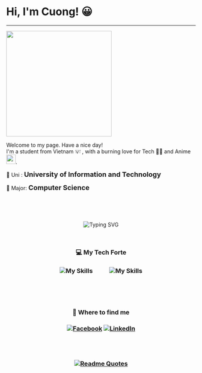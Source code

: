 <h1> Hi, I'm Cuong! 😀</h1>

---
<img align="center" width="280" src="https://camo.githubusercontent.com/e0f095b942a931f7218f2e9af6a18c791f6d7724b2e524c6509626e3fd7541b5/68747470733a2f2f63646e2e73686f706966792e636f6d2f732f66696c65732f312f303537382f333639362f313939372f742f392f6173736574732f6c6f6669626f792e6769663f763d313033343631373635323137383935383335303531363830373032323739"/>

Welcome to my page. Have a nice day! <br>
I'm a student from Vietnam <img draggable="false" role="img" class="emoji" alt="🇻🇳" src="https://s.w.org/images/core/emoji/14.0.0/svg/1f1fb-1f1f3.svg" width="15" height = "13"/> , with a burning love for Tech 🧑‍💻 and Anime <img width="25" src="https://emoji.discadia.com/emojis/406b6f0f-1840-4bdf-bfc4-c59af850f5ca.GIF"/>.

🏫 Uni : <span style="font-weight: bold;font-size:18px"> University of Information and Technology </span>

🔬 Major: <span style="font-weight: bold;font-size:18px">Computer Science</span>

<br> <br> <br>

<div align="center"> 

![Typing SVG](https://readme-typing-svg.demolab.com?font=Fira+Code&duration=3000&pause=1000&center=true&random=false&width=435&lines=A+baby+in+IT+world!+%F0%9F%8D%BC;Learning+to+grow+up+%F0%9F%92%AA)
</div>

<br>


<div align="center"> 


<div>
<h3> 💻 My Tech Forte  <h3>

![My Skills](https://skillicons.dev/icons?i=c,cpp,py,bash)
&emsp;  &emsp; ![My Skills](https://skillicons.dev/icons?i=github,git,neovim,vscode)

</div>

<br> <br> <br>



<h3> 📲 Where to find me  <h3>

[![Facebook](https://img.shields.io/badge/Facebook-%231877F2.svg?style=for-the-badge&logo=Facebook&logoColor=white)](https://www.facebook.com/CiCi.Weeboo)
[![LinkedIn](https://img.shields.io/badge/linkedin-%230077B5.svg?style=for-the-badge&logo=linkedin&logoColor=white)](https://www.linkedin.com/in/nguy%E1%BB%85n-ch%C3%AD-c%C6%B0%E1%BB%9Dng-4265152aa/)
<!-- [![Gmail](https://img.shields.io/badge/Gmail-D14836?style=for-the-badge&logo=gmail&logoColor=white)](https://mail.google.com/mail/u/?authuser=cc03102005@gmail.com) -->

<br> <br>

[![Readme Quotes](https://quotes-github-readme.vercel.app/api?type=horizontal&theme=dark&border=true&quote=The+only+legitimate+use+of+a+computer+is+to+play+games.&author=Eugene+Jarvis)](https://github.com/piyushsuthar/github-readme-quotes)

</div>
<!-- ![Top Langs](https://github-readme-stats.vercel.app/api/top-langs/?username=wicici0310&layout=compact) -->


